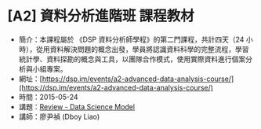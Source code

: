 # [A2] 資料分析進階班 課程教材
- 簡介：本課程屬於 《DSP 資料分析師學程》的第二門課程，共計四天（24 小時），從用資料解決問題的概念出發，學員將認識資料科學的完整流程，學習統計學、資料探勘的概念與工具，以團隊合作模式，使用實際資料進行個案分析與小組專案。
- 網址：[https://dsp.im/events/a2-advanced-data-analysis-course/](https://dsp.im/events/a2-advanced-data-analysis-course/)
- 時間：2015-05-24
- 講題：[Review - Data Science Model](https://dspim.github.io/A2_LinearModel_Review)
- 講師：廖尹禎 (Dboy Liao)
